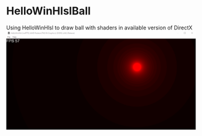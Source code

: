 # HelloWinHlslBall
Using HelloWinHlsl to draw ball with shaders in available version of DirectX
![](https://github.com/Alex0vSky/alex0vsky.github.io/blob/main/assets/images/HelloWinHlslBall.gif)
